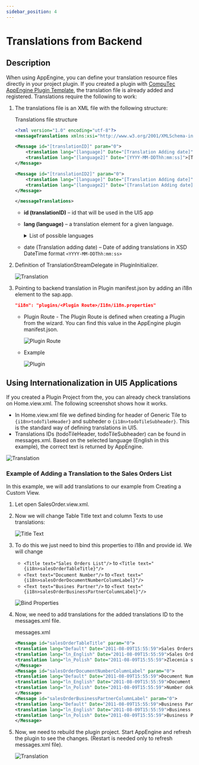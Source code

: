 ```yaml
---
sidebar_position: 4
---
```


# Translations from Backend

## Description

When using AppEngine, you can define your translation resource files directly in your project plugin. If you created a plugin with [CompuTec AppEngine Plugin Template](./plugin-templates.md), the translation file is already added and registered. Translations require the following to work:

1. The translations file is an XML file with the following structure:

    Translations file structure

    ```xml
    <?xml version="1.0" encoding="utf-8"?>
    <messageTranslations xmlns:xsi="http://www.w3.org/2001/XMLSchema-instance" xmlns:xsd="http://www.w3.org/2001/XMLSchema">

    <Message id="[translationID]" param="0">
        <translation lang="[language]" Date="[Translation Adding date]">[Translated text for given Language]</translation>
        <translation lang="[language2]" Date="[YYYY-MM-DDThh:mm:ss]">[Translated text for given Language]</translation>
    </Message>

    <Message id="[translationID2]" param="0">
        <translation lang="[language]" Date="[Translation Adding date]">[Translated text for given Language]</translation>
        <translation lang="[language2]" Date="[Translation Adding date]">[Translated text for given Language]</translation>
    </Message>

    </messageTranslations>
    ```

    - **id (translationID)** – id that will be used in the UI5 app
    - **lang (language)** – a translation element for a given language.

        <details>
        <summary>List of possible languages</summary>
        <div>
        Default
        ln_Polish
        ln_English
        ln_German
        ln_Arabic
        ln_Chinese
        ln_Czech_Cz
        ln_Danish
        ln_Dutch
        ln_Finnish
        ln_French
        ln_Greek
        ln_Hebrew
        ln_Hungarian
        ln_Italian
        ln_Japanese_Jp
        ln_Korean_Kr
        ln_Norwegian
        ln_Portuguese
        ln_Portuguese_Br
        ln_Russian
        ln_Serbian
        ln_Slovak_Sk
        ln_Spanish
        ln_Spanish_Ar
        ln_Spanish_La
        ln_Spanish_Pa
        ln_Swedish
        ln_TrdtnlChinese_Hk
        ln_Turkish_Tr
        ln_Ukrainian
        </div>
        </details>

    - date (Translation adding date) – Date of adding translations in XSD DateTime format `<YYYY-MM-DDThh:mm:ss>`
2. Definition of TranslationStreamDelegate in PluginInitializer.

    ![Translation](./media/translations-from-backend/translationstreamdelegate-definition.webp)
3. Pointing to backend translation in Plugin manifest.json by adding an i18n element to the sap.app.

    ```json
    "i18n": "plugins/<Plugin Route>/I18n/i18n.properties"
    ```

    - Plugin Route - The Plugin Route is defined when creating a Plugin from the wizard. You can find this value in the AppEngine plugin manifest.json.

        ![Plugin Route](./media/translations-from-backend/plugin-route.webp)
    - Example

        ![Plugin](./media/translations-from-backend/plugin-route-example.webp)

## Using Internationalization in UI5 Applications

If you created a Plugin Project from the, you can already check translations on Home.view.xml. The following screenshot shows how it works.

- In Home.view.xml file we defined binding for header of Generic Tile to `{i18n>todoTileHeader}` and subheder o `{i18n>todoTileSubheader}`. This is the standard way of defining translations in UI5.
- Translations IDs (todoTileHeader, todoTileSubheader) can be found in messages.xml. Based on the selected language (English in this example), the correct text is returned by AppEngine.

![Translation](./media/translations-from-backend/translation-ids.webp)

### Example of Adding a Translation to the Sales Orders List

In this example, we will add translations to our example from Creating a Custom View.

1. Let open SalesOrder.view.xml.
2. Now we will change Table Title text and column Texts to use translations:

    ![Title Text](./media/translations-from-backend/title-text.webp)
3. To do this we just need to bind this properties to i18n and provide id. We will change

    - `<Title text="Sales Orders List"/>` to `<Title text="{i18n>salesOrderTableTitle}"/>`
    - `<Text text="Document Number"/>` to `<Text text="{i18n>salesOrderDocumentNumberColumnLabel}"/>`
    - `<Text text="Busines Partner"/>` to `<Text text="{i18n>salesOrderBusinessPartnerColumnLabel}"/>`

    ![Bind Properties](./media/translations-from-backend/bind-properties.webp)

4. Now, we need to add translations for the added translations ID to the messages.xml file.

    messages.xml

    ```xml
    <Message id="salesOrderTableTitle" param="0">
    <translation lang="Default" Date="2011-08-09T15:55:59">Sales Orders</translation>
    <translation lang="ln_English" Date="2011-08-09T15:55:59">Sales Orders</translation>
    <translation lang="ln_Polish" Date="2011-08-09T15:55:59">Zlecenia sprzedaży</translation>
    </Message>
    <Message id="salesOrderDocumentNumberColumnLabel" param="0">
    <translation lang="Default" Date="2011-08-09T15:55:59">Document Number</translation>
    <translation lang="ln_English" Date="2011-08-09T15:55:59">Document Number</translation>
    <translation lang="ln_Polish" Date="2011-08-09T15:55:59">Number dokumentu</translation>
    </Message>
    <Message id="salesOrderBusinessPartnerColumnLabel" param="0">
    <translation lang="Default" Date="2011-08-09T15:55:59">Business Partner</translation>
    <translation lang="ln_English" Date="2011-08-09T15:55:59">Business Partner</translation>
    <translation lang="ln_Polish" Date="2011-08-09T15:55:59">Business Partner</translation>
    </Message>
    ```

5. Now, we need to rebuild the plugin project. Start AppEngine and refresh the plugin to see the changes. (Restart is needed only to refresh messages.xml file).

    ![Translation](./media/translations-from-backend/translation-change.webp)
